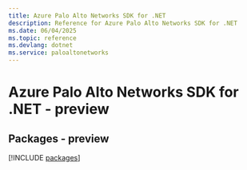 ```yaml
---
title: Azure Palo Alto Networks SDK for .NET
description: Reference for Azure Palo Alto Networks SDK for .NET
ms.date: 06/04/2025
ms.topic: reference
ms.devlang: dotnet
ms.service: paloaltonetworks
---
```

# Azure Palo Alto Networks SDK for .NET - preview
## Packages - preview
[!INCLUDE [packages](palo-alto-networks-index.md)]